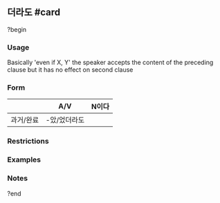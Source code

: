 ## 더라도 #card
?begin
### Usage
Basically 'even if X, Y' the speaker accepts the content of the preceding clause but it has no effect on second clause
### Form
|       | A/V     | N이다 |
| ----- | ------- | --- |
| 과거/완료 | -았/었더라도 |     |
### Restrictions
### Examples
### Notes
?end
